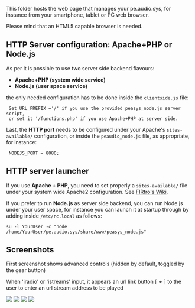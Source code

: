 This folder hosts the web page that manages your pe.audio.sys, for instance from your smartphone, tablet or PC web browser. 

Please mind that an HTML5 capable browser is needed. 

## HTTP Server configuration: Apache+PHP or Node.js

As per it is possible to use two server side backend flavours:

- **Apache+PHP (system wide service)**
- **Node.js (user space service)**

the only needed configuration has to be done inside the `clientside.js` file:

     Set URL_PREFIX ='/' if you use the provided peasys_node.js server script,
     or set it '/functions.php' if you use Apache+PHP at server side.

Last, the **HTTP port** needs to be configured under your Apache's `sites-available/` configuration, or inside the `peaudio_node.js` file, as appropriate, for instance:

     NODEJS_PORT = 8080; 


## HTTP server launcher

If you use **Apache + PHP**, you need to set properly a `sites-available/` file under your system wide Apache2 configuration. See [FIRtro's Wiki](https://github.com/AudioHumLab/FIRtro/wiki/04a-Instalación-de-Linux-y-paquetes-de-SW#6-página-web-de-control-remoto-opcional-pero-recomendable).

If you prefer to run **Node.js** as server side backend, you can run Node.js under your user space, for instance you can launch it at startup through by adding inside `/etc/rc.local` as follows:

    su -l YourUser -c "node /home/YourUser/pe.audio.sys/share/www/peasys_node.js"


## Screenshots
First screenshot shows advanced controls (hidden by default, toggled by the gear button)

When 'iradio' or 'istreams' input, it appears an url link button [ &#9901; ] to the user to enter an url stream address to be played

![](https://github.com/Rsantct/pe.audio.sys/blob/master/pe.audio.sys/share/www/images/control%20web%20v1.1a.jpg)
![](https://github.com/Rsantct/pe.audio.sys/blob/master/pe.audio.sys/share/www/images/control%20web%20v1.1b.jpg)
![](https://github.com/Rsantct/pe.audio.sys/blob/master/pe.audio.sys/share/www/images/control%20web%20v1.1c.jpg)
![](https://github.com/Rsantct/pe.audio.sys/blob/master/pe.audio.sys/share/www/images/control%20web%20v1.1d.jpg)

